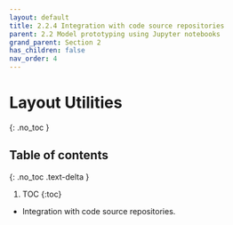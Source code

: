 ```yaml
---
layout: default
title: 2.2.4 Integration with code source repositories
parent: 2.2 Model prototyping using Jupyter notebooks
grand_parent: Section 2
has_children: false
nav_order: 4
---
```


# Layout Utilities
{: .no_toc }

## Table of contents
{: .no_toc .text-delta }

1. TOC
{:toc}


* Integration with code source repositories.